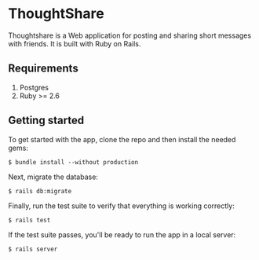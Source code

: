 # ThoughtShare 
Thoughtshare is a Web application for posting and sharing short messages with friends. It is built with Ruby on Rails.

## Requirements
1. Postgres
2. Ruby >= 2.6

## Getting started
To get started with the app, clone the repo and then install the needed gems:

```
$ bundle install --without production
```

Next, migrate the database:

```
$ rails db:migrate
```

Finally, run the test suite to verify that everything is working correctly:

```
$ rails test
```

If the test suite passes, you'll be ready to run the app in a local server:

```
$ rails server
```

